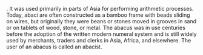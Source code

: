 . It was used primarily in parts of Asia for performing arithmetic processes. Today, abaci are often constructed as a bamboo frame with beads sliding on wires, but originally they were beans or stones moved in grooves in sand or on tablets of wood, stone, or metal. The abacus was in use centuries before the adoption of the written modern numeral system and is still widely used by merchants, traders and clerks in Asia, Africa, and elsewhere. The user of an abacus is called an abacist.
